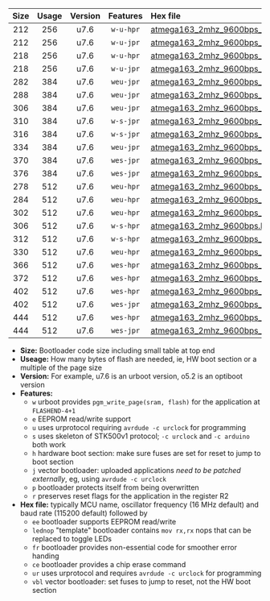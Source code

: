 |Size|Usage|Version|Features|Hex file|
|:-:|:-:|:-:|:-:|:--|
|212|256|u7.6|`w-u-hpr`|[atmega163_2mhz_9600bps_ur.hex](https://raw.githubusercontent.com/stefanrueger/urboot/main/atmega163_2mhz_9600bps_ur.hex)|
|212|256|u7.6|`w-u-jpr`|[atmega163_2mhz_9600bps_ur_vbl.hex](https://raw.githubusercontent.com/stefanrueger/urboot/main/atmega163_2mhz_9600bps_ur_vbl.hex)|
|218|256|u7.6|`w-u-hpr`|[atmega163_2mhz_9600bps_lednop_ur.hex](https://raw.githubusercontent.com/stefanrueger/urboot/main/atmega163_2mhz_9600bps_lednop_ur.hex)|
|218|256|u7.6|`w-u-jpr`|[atmega163_2mhz_9600bps_lednop_ur_vbl.hex](https://raw.githubusercontent.com/stefanrueger/urboot/main/atmega163_2mhz_9600bps_lednop_ur_vbl.hex)|
|282|384|u7.6|`weu-jpr`|[atmega163_2mhz_9600bps_ee_ur_vbl.hex](https://raw.githubusercontent.com/stefanrueger/urboot/main/atmega163_2mhz_9600bps_ee_ur_vbl.hex)|
|288|384|u7.6|`weu-jpr`|[atmega163_2mhz_9600bps_ee_lednop_ur_vbl.hex](https://raw.githubusercontent.com/stefanrueger/urboot/main/atmega163_2mhz_9600bps_ee_lednop_ur_vbl.hex)|
|306|384|u7.6|`weu-jpr`|[atmega163_2mhz_9600bps_ee_lednop_fr_ur_vbl.hex](https://raw.githubusercontent.com/stefanrueger/urboot/main/atmega163_2mhz_9600bps_ee_lednop_fr_ur_vbl.hex)|
|310|384|u7.6|`w-s-jpr`|[atmega163_2mhz_9600bps_vbl.hex](https://raw.githubusercontent.com/stefanrueger/urboot/main/atmega163_2mhz_9600bps_vbl.hex)|
|316|384|u7.6|`w-s-jpr`|[atmega163_2mhz_9600bps_lednop_vbl.hex](https://raw.githubusercontent.com/stefanrueger/urboot/main/atmega163_2mhz_9600bps_lednop_vbl.hex)|
|334|384|u7.6|`weu-jpr`|[atmega163_2mhz_9600bps_ee_lednop_fr_ce_ur_vbl.hex](https://raw.githubusercontent.com/stefanrueger/urboot/main/atmega163_2mhz_9600bps_ee_lednop_fr_ce_ur_vbl.hex)|
|370|384|u7.6|`wes-jpr`|[atmega163_2mhz_9600bps_ee_vbl.hex](https://raw.githubusercontent.com/stefanrueger/urboot/main/atmega163_2mhz_9600bps_ee_vbl.hex)|
|376|384|u7.6|`wes-jpr`|[atmega163_2mhz_9600bps_ee_lednop_vbl.hex](https://raw.githubusercontent.com/stefanrueger/urboot/main/atmega163_2mhz_9600bps_ee_lednop_vbl.hex)|
|278|512|u7.6|`weu-hpr`|[atmega163_2mhz_9600bps_ee_ur.hex](https://raw.githubusercontent.com/stefanrueger/urboot/main/atmega163_2mhz_9600bps_ee_ur.hex)|
|284|512|u7.6|`weu-hpr`|[atmega163_2mhz_9600bps_ee_lednop_ur.hex](https://raw.githubusercontent.com/stefanrueger/urboot/main/atmega163_2mhz_9600bps_ee_lednop_ur.hex)|
|302|512|u7.6|`weu-hpr`|[atmega163_2mhz_9600bps_ee_lednop_fr_ur.hex](https://raw.githubusercontent.com/stefanrueger/urboot/main/atmega163_2mhz_9600bps_ee_lednop_fr_ur.hex)|
|306|512|u7.6|`w-s-hpr`|[atmega163_2mhz_9600bps.hex](https://raw.githubusercontent.com/stefanrueger/urboot/main/atmega163_2mhz_9600bps.hex)|
|312|512|u7.6|`w-s-hpr`|[atmega163_2mhz_9600bps_lednop.hex](https://raw.githubusercontent.com/stefanrueger/urboot/main/atmega163_2mhz_9600bps_lednop.hex)|
|330|512|u7.6|`weu-hpr`|[atmega163_2mhz_9600bps_ee_lednop_fr_ce_ur.hex](https://raw.githubusercontent.com/stefanrueger/urboot/main/atmega163_2mhz_9600bps_ee_lednop_fr_ce_ur.hex)|
|366|512|u7.6|`wes-hpr`|[atmega163_2mhz_9600bps_ee.hex](https://raw.githubusercontent.com/stefanrueger/urboot/main/atmega163_2mhz_9600bps_ee.hex)|
|372|512|u7.6|`wes-hpr`|[atmega163_2mhz_9600bps_ee_lednop.hex](https://raw.githubusercontent.com/stefanrueger/urboot/main/atmega163_2mhz_9600bps_ee_lednop.hex)|
|402|512|u7.6|`wes-hpr`|[atmega163_2mhz_9600bps_ee_lednop_fr.hex](https://raw.githubusercontent.com/stefanrueger/urboot/main/atmega163_2mhz_9600bps_ee_lednop_fr.hex)|
|402|512|u7.6|`wes-jpr`|[atmega163_2mhz_9600bps_ee_lednop_fr_vbl.hex](https://raw.githubusercontent.com/stefanrueger/urboot/main/atmega163_2mhz_9600bps_ee_lednop_fr_vbl.hex)|
|444|512|u7.6|`wes-hpr`|[atmega163_2mhz_9600bps_ee_lednop_fr_ce.hex](https://raw.githubusercontent.com/stefanrueger/urboot/main/atmega163_2mhz_9600bps_ee_lednop_fr_ce.hex)|
|444|512|u7.6|`wes-jpr`|[atmega163_2mhz_9600bps_ee_lednop_fr_ce_vbl.hex](https://raw.githubusercontent.com/stefanrueger/urboot/main/atmega163_2mhz_9600bps_ee_lednop_fr_ce_vbl.hex)|

- **Size:** Bootloader code size including small table at top end
- **Useage:** How many bytes of flash are needed, ie, HW boot section or a multiple of the page size
- **Version:** For example, u7.6 is an urboot version, o5.2 is an optiboot version
- **Features:**
  + `w` urboot provides `pgm_write_page(sram, flash)` for the application at `FLASHEND-4+1`
  + `e` EEPROM read/write support
  + `u` uses urprotocol requiring `avrdude -c urclock` for programming
  + `s` uses skeleton of STK500v1 protocol; `-c urclock` and `-c arduino` both work
  + `h` hardware boot section: make sure fuses are set for reset to jump to boot section
  + `j` vector bootloader: uploaded applications *need to be patched externally*, eg, using `avrdude -c urclock`
  + `p` bootloader protects itself from being overwritten
  + `r` preserves reset flags for the application in the register R2
- **Hex file:** typically MCU name, oscillator frequency (16 MHz default) and baud rate (115200 default) followed by
  + `ee` bootloader supports EEPROM read/write
  + `lednop` "template" bootloader contains `mov rx,rx` nops that can be replaced to toggle LEDs
  + `fr` bootloader provides non-essential code for smoother error handing
  + `ce` bootloader provides a chip erase command
  + `ur` uses urprotocol and requires `avrdude -c urclock` for programming
  + `vbl` vector bootloader: set fuses to jump to reset, not the HW boot section
